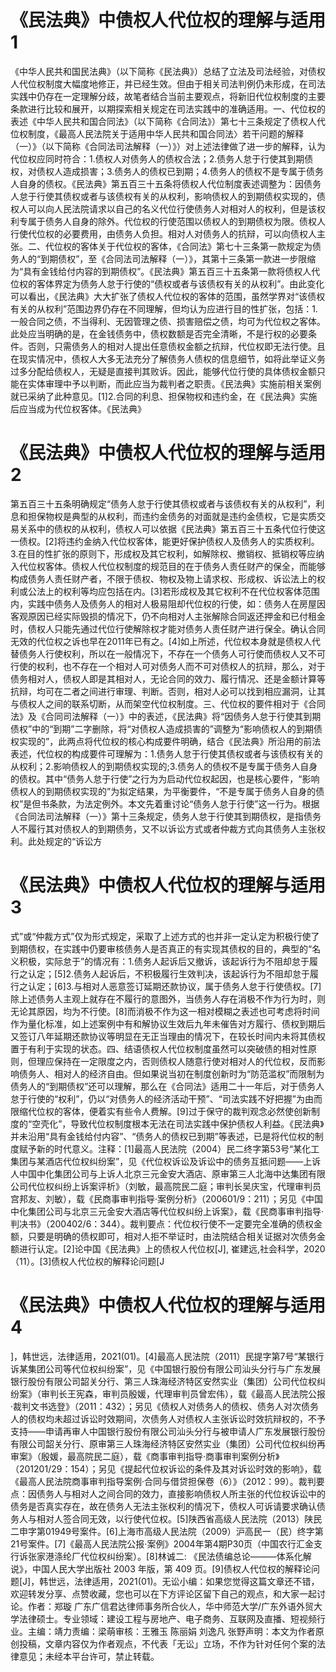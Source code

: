 # 《民法典》中债权人代位权的理解与适用1

《中华人民共和国民法典》（以下简称《民法典》）总结了立法及司法经验，对债权人代位权制度大幅度地修正，并已经生效。但由于相关司法判例仍未形成，在司法实践中仍存在一定理解分歧，故笔者结合当前主要观点，将新旧代位权制度的主要条款进行比较和展开，以期探索相关规定在司法实践中的准确适用。一、代位权的表述《中华人民共和国合同法》（以下简称《合同法》）第七十三条规定了债权人代位权制度，《最高人民法院关于适用中华人民共和国合同法〉若干问题的解释（一）》（以下简称《合同法司法解释（一）》）对上述法律做了进一步的解释，认为代位权应同时符合：1.债权人对债务人的债权合法；2.债务人怠于行使其到期债权，对债权人造成损害；3.债务人的债权已到期；4.债务人的债权不是专属于债务人自身的债权。《民法典》第五百三十五条将债权人代位制度表述调整为：因债务人怠于行使其债权或者与该债权有关的从权利，影响债权人的到期债权实现的，债权人可以向人民法院请求以自己的名义代位行使债务人对相对人的权利，但是该权利专属于债务人自身的除外。代位权的行使范围以债权人的到期债权为限。债权人行使代位权的必要费用，由债务人负担。相对人对债务人的抗辩，可以向债权人主张。二、代位权的客体关于代位权的客体，《合同法》第七十三条第一款规定为债务人的“到期债权”，至《合同法司法解释（一）》，其第十三条第一款进一步限缩为“具有金钱给付内容的到期债权”。《民法典》第五百三十五条第一款将债权人代位权的客体界定为债务人怠于行使的“债权或者与该债权有关的从权利”。由此变化可以看出，《民法典》大大扩张了债权人代位权的客体的范围，虽然学界对“该债权有关的从权利”范围边界仍存在不同理解，但均认为应进行目的性扩张，包括：1.一般合同之债，不当得利、无因管理之债、损害赔偿之债，均可为代位权之客体。此处应当明确的是，在金钱债务中，债权数额是否完全清晰，不是行权的必要条件。否则，只需债务人的相对人提出任意债权金额之抗辩，代位权即无法行使。且在现实情况中，债权人大多无法充分了解债务人债权的信息细节，如将此举证义务过多分配给债权人，无疑是直接判其败诉。因此，能够代位行使的具体债权金额只能在实体审理中予以判断，而此应当为裁判者之职责。《民法典》实施前相关案例就已采纳了此种意见。[1]2.合同的利息、担保物权和违约金，在《民法典》实施后应当成为代位权客体。《民法典》

# 《民法典》中债权人代位权的理解与适用2

第五百三十五条明确规定“债务人怠于行使其债权或者与该债权有关的从权利”，利息和担保物权是典型的从权利，而违约金债务的对面就是违约金债权，它是实质交易关系中的债权的从权利，债权人可以依据《民法典》第五百三十五条代位行使这一债权。[2]将违约金纳入代位权客体，能更好保护债权人及债务人的实质权利。3.在目的性扩张的原则下，形成权及其它权利，如解除权、撤销权、抵销权等应纳入代位权客体。债权人代位权制度的规范目的在于债务人责任财产的保全，而能够构成债务人责任财产者，不限于债权、物权及物上请求权、形成权、诉讼法上的权利或公法上的权利等均应包括在内。[3]若形成权及其它权利不在代位权客体范围内，实践中债务人及债务人的相对人极易阻却代位权的行使，如：债务人在房屋因客观原因已经实际毁损的情况下，仍不向相对人主张解除合同返还押金和已付租金时，债权人只能先通过代位行使解除权才能对债务人责任财产进行保全。确认合同无效的代位权之诉也早在2011年已有之。[4]如上所述，代位权本身就是债权人代替债务人行使权利，所以在一般情况下，不存在一个债务人可行使而债权人又不可行使的权利，也不存在一个相对人可对债务人而不可对债权人的抗辩，那么，对于债务相对人，债权人即是其相对人，无论合同的效力、履行情况、还是金额计算等抗辩，均可在二者之间进行审理、判断。否则，相对人必可以找到相应漏洞，让其与债权人之间的联系切断，从而架空代位权制度。三、代位权的要件相对于《合同法》及《合同司法解释（一）》中的表述，《民法典》将“因债务人怠于行使其到期债权”中的“到期”二字删除，将“对债权人造成损害的”调整为“影响债权人的到期债权实现的”，此两点将代位权的核心构成要件明确，结合《民法典》所沿用的前法表述，代位权的构成要件可理解为：1.债务人怠于行使其债权或者与该债权有关的从权利；2.影响债权人的到期债权实现的;3.债务人的债权不是专属于债务人自身的债权。其中“债务人怠于行使”之行为为启动代位权起因，也是核心要件，“影响债权人的到期债权实现的”为拟定结果，为平衡要件，“不是专属于债务人自身的债权”是但书条款，为法定例外。本文先着重讨论“债务人怠于行使”这一行为。根据《合同法司法解释（一）》第十三条规定，债务人怠于行使其到期债权，是指债务人不履行其对债权人的到期债务，又不以诉讼方式或者仲裁方式向其债务人主张权利。此处规定的“诉讼方

# 《民法典》中债权人代位权的理解与适用3

式”或“仲裁方式”仅为形式规定，采取了上述方式的也并非一定认定为积极行使了到期债权，在实践中仍要审核债务人是否真正的有实现其债权的目的，典型的“名义积极，实际怠于”的情况有：1.债务人起诉后又撤诉，该起诉行为不阻却怠于履行之认定；[5]2.债务人起诉后，不积极履行生效判决，该起诉行为不阻却怠于履行之认定；[6]3.与相对人恶意签订延期还款协议，属于债务人怠于行使债权。[7]除上述债务人主观上就存在不履行的意图外，当债务人存在消极不作为行为时，则无论其原因，均为不行使。[8]而消极不作为这一相对模糊之表述也可考虑将时间作为量化标准，如上述案例中有和解协议生效后九年未催告对方履行、债权到期后又签订八年延期还款协议等明显在无正当理由的情况下，在较长时间内未将其债权置于有利于实现的状态。四、结语债权人代位权制度虽然可以突破债的相对性原则，但理应保持在一定限度之内，否则债权人随意行使对相对人的代位权，反而影响债务人、相对人的经济自由。但如果说当初在制度创新时为“防范滥权”而限制为债务人的“到期债权”还可以理解，那么在《合同法》适用二十一年后，对于债务人怠于行使的“权利”，仍以“对债务人的经济活动干预”、“司法实践不好把握”为由而限缩代位权的客体，便着实有些令人费解。[9]过于保守的裁判观念必然使创新制度的“空壳化”，导致代位权制度根本无法在司法实践中保护债权人利益。《民法典》并未沿用“具有金钱给付内容”、“债务人的债权已到期”等表述，已是将代位权的制度赋予新的时代意义。注释：[1]最高人民法院（2004）民二终字第53号“某化工集团与某酒店代位权纠纷案”，见《代位权诉讼及诉讼中的债务互抵问题——上诉人中国中化集团公司与上诉人北京三元金安大酒店、原审第三人北海中达集团有限公司代位权纠纷上诉案评析》（刘敏，最高院民二庭；审判长吴庆宝，代理审判员宫邦友、刘敏），载《民商事审判指导·案例分析》（200601/9：211）；另见《中国中化集团公司与北京三元金安大酒店等代位权纠纷上诉案》，载《民商事审判指导·判决书》（200402/6：344）。裁判要点：代位权行使不一定要完全准确的债权金额，只要是明确的债权即可，相对人拒不举证时，由法院结合相关证据对次债务金额进行认定。[2]论中国《民法典》上的债权人代位权[J], 崔建远,社会科学，2020（11）。[3]债权人代位权的解释论问题[J

# 《民法典》中债权人代位权的理解与适用4

]，韩世远，法律适用，2021(01)。[4]最高人民法院（2011）民提字第7号“某银行诉某集团公司等代位权纠纷案”，见《中国银行股份有限公司汕头分行与广东发展银行股份有限公司韶关分行、第三人珠海经济特区安然实业（集团）公司代位权纠纷案》（审判长王宪森，审判员殷媛，代理审判员曾宏伟），载《最高人民法院公报·裁判文书选登》（2011：432）；另见《债权人对债务人的债权、债务人对次债务人的债权均未超过诉讼时效期间，次债务人对债权人主张诉讼时效抗辩权的，不予支持——申请再审人中国银行股份有限公司汕头分行与被申请人广东发展银行股份有限公司韶关分行、原审第三人珠海经济特区安然实业（集团）公司代位权纠纷再审案》（殷媛，最高院民二庭），载《商事审判指导·商事审判案例分析》（201201/29：154）；另见《提起代位权诉讼的条件及其对诉讼时效的影响》，载《最高人民法院商事审判指导案例·合同与借贷担保卷（6）》（2012：99）。裁判要点：因债务人与相对人之间合同的效力，直接影响债权人所主张的代位权诉讼中的债务是否真实存在，故在债务人无法主张权利的情况下，债权人可诉请要求确认债务人与相对人签合同无效，以行使代位权。[5]陕西省高级人民法院（2013）陕民二申字第01949号案件。[6]上海市高级人民法院（2009）沪高民一（民）终字第21号案件。[7]《最高人民法院公报·案例》2004年第4期P30页（中国农行汇金支行诉张家港涤纶厂代位权纠纷案）。[8]林诚二: 《民法债编总论———体系化解说》，中国人民大学出版社 2003 年版，第 409 页。[9]债权人代位权的解释论问题[J]，韩世远，法律适用，2021(01)。无讼小编：如果您觉得这篇文章还不错，欢迎转发分享、点赞收藏，您也可以在下方评论区留下自己的观点，和大家一起讨论。作者：郑璇 广东广信君达律师事务所合伙人，华中师范大学/广东外语外贸大学法律硕士。专业领域：建设工程与房地产、电子商务、互联网及直播、短视频行业。主编：靖力责编：梁萌审核：王雅玉 陈丽娟 刘逸凡 张野声明：本文为作者原创投稿，文章内容仅为作者观点，不代表「无讼」立场，不作为针对任何个案的法律意见；未经本平台许可，禁止转载。

